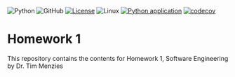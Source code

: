 <!-- ![Python](https://img.shields.io/badge/language-python-blue) -->
<!-- ![Platform Linux](https://img.shields.io/badge/platform-linux-lightgrey) -->
![Python](https://img.shields.io/badge/python-3670A0?style=for-the-badge&logo=python&logoColor=ffdd54)
![GitHub](https://img.shields.io/badge/github-%23121011.svg?style=for-the-badge&logo=github&logoColor=white)
[![License](https://img.shields.io/badge/license-BSD%203--Clause-blue.svg)](https://opensource.org/licenses/BSD-3-Clause)
![Linux](https://img.shields.io/badge/Linux-FCC624?style=for-the-badge&logo=linux&logoColor=black)
[![Python application](https://github.com/NC-State-24/HW1/actions/workflows/pythonfile.yml/badge.svg)](https://github.com/NC-State-24/HW1/actions/workflows/pythonfile.yml)
[![codecov](https://codecov.io/gh/NC-State-24/HW1/branch/main/graph/badge.svg)](https://codecov.io/gh/NC-State-24/HW1)
# Homework 1
This repository contains the contents for Homework 1, Software Engineering by Dr. Tim Menzies






